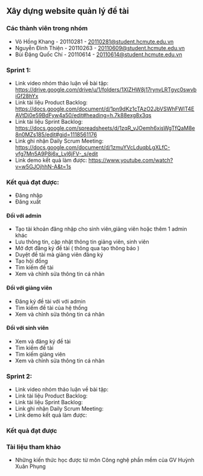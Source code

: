 ## Xây dựng website quản lý đề tài

### Các thành viên trong nhóm
* Võ Hồng Khang - 20110281 - 20110281@student.hcmute.edu.vn
* Nguyễn Đình Thiện - 20110263 - 20110609@student.hcmute.edu.vn
* Bùi Đặng Quốc Chí - 20110614 - 20110614@student.hcmute.edu.vn

### Sprint 1:
* Link  video nhóm thảo luận về bài tập: https://drive.google.com/drive/u/1/folders/1XlZHW8j17rynvLRTgyc0swvbiGf28hYx
* Link tài liệu Product Backlog: https://docs.google.com/document/d/1pn9dKz1cTAzO2JbVSWhFWlT4EAVtDi0e59BdFyw4a50/edit#heading=h.7k88exg8x3qs
* Link tài liệu Sprint Backlog: https://docs.google.com/spreadsheets/d/1zqR_vJOemh6xisWgTfQaM8e8n0MZs185/edit#gid=1118561176
* Link ghi nhận Daily Scrum Meeting: https://docs.google.com/document/d/1zmuYVcLduqbLgXLfC-vfg7Mn5A9P8i6x_Lvl6jFV-_s/edit
* Link demo kết quả làm được: https://www.youtube.com/watch?v=w5GJOjhhN-A&t=1s
### Kết quả đạt được:
* Đăng nhập
* Đăng xuất
#### Đối với admin
* Tạo tài khoản đăng nhập cho sinh viên,giảng viên hoặc thêm 1 admin khác
* Lưu thông tin, cập nhật thông tin giảng viên, sinh viên
* Mở đợt đăng ký đề tài ( thông qua tạo thông báo )
* Duyệt đề tài mà giảng viên đăng ký
* Tạo hội đồng
* Tìm kiếm đề tài
* Xem và chỉnh sửa thông tin cá nhân
#### Đối với giảng viên
* Đăng ký đề tài với với admin
* Tìm kiếm đề tài của hệ thống
* Xem và chỉnh sửa thông tin cá nhân
#### Đối với sinh viên
* Xem và đăng ký đề tài
* Tìm kiếm đề tài
* Tìm kiếm giảng viên
* Xem và chỉnh sửa thông tin cá nhân


### Sprint 2:
* Link  video nhóm thảo luận về bài tập: 
* Link tài liệu Product Backlog: 
* Link tài liệu Sprint Backlog: 
* Link ghi nhận Daily Scrum Meeting:
* Link demo kết quả làm được:



### Kết quả đạt được

### Tài liệu tham khảo
* Những kiến thức học được từ môn Công nghệ phần mềm của GV Huỳnh Xuân Phụng

